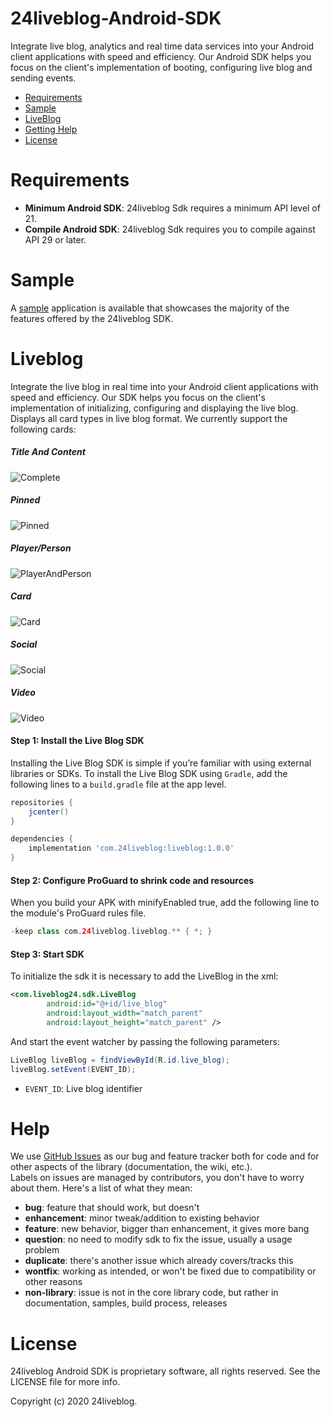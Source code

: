 # 24liveblog-Android-SDK
Integrate live blog, analytics and real time data services into your Android client applications with speed and efficiency. Our Android SDK helps you focus on the client's implementation of booting, configuring live blog and sending events.



- [Requirements](#requirements)
- [Sample](#sample)
- [LiveBlog](#liveblog)
- [Getting Help](#help)
- [License](#license)

<a name="requirements"></a>
# Requirements
 - **Minimum Android SDK**: 24liveblog Sdk requires a minimum API level of 21.
 - **Compile Android SDK**: 24liveblog Sdk requires you to compile against API 29 or later.


<a name="sample"></a>
# Sample
A [sample](sample) application is available that showcases the majority of the features offered by
the 24liveblog SDK.


<a name="liveblog"></a>
# Liveblog

Integrate the live blog in real time into your Android client applications with speed and efficiency.  Our SDK helps you focus on the client's implementation of initializing, configuring and displaying the live blog.
Displays all card types in live blog format. We currently support the following cards:

##### Title And Content
![Complete](showcase/TitleAndDescrption.png)

##### Pinned
![Pinned](showcase/Pinned.png)

##### Player/Person
![PlayerAndPerson](showcase/PlayerAndPerson.png)

##### Card
![Card](showcase/Card.png)

##### Social
![Social](showcase/Social.png)

##### Video
![Video](showcase/Video.png)


#### Step 1: Install the Live Blog SDK

Installing the Live Blog SDK is simple if you’re familiar with using external libraries or SDKs. To install the Live Blog SDK using `Gradle`, add the following lines to a `build.gradle` file at the app level.

```groovy
repositories {
    jcenter()
}

dependencies {
    implementation 'com.24liveblog:liveblog:1.0.0'
}
````

#### Step 2: Configure ProGuard to shrink code and resources
When you build your APK with minifyEnabled true, add the following line to the module's ProGuard rules file.
```gradle
-keep class com.24liveblog.liveblog.** { *; }
```

#### Step 3: Start SDK
To initialize the sdk it is necessary to add the LiveBlog in the xml:

```xml
<com.liveblog24.sdk.LiveBlog 
        android:id="@+id/live_blog"
        android:layout_width="match_parent"
        android:layout_height="match_parent" />
```

And start the event watcher by passing the following parameters:
```Java
LiveBlog liveBlog = findViewById(R.id.live_blog);
liveBlog.setEvent(EVENT_ID);
```

*  `EVENT_ID`: Live blog identifier


<a name="help"></a>
# Help
We use [GitHub Issues][1] as our bug and feature tracker both for code and for other aspects of the library (documentation, the wiki, etc.).  
Labels on issues are managed by contributors, you don't have to worry about them. Here's a list of what they mean:

 * **bug**: feature that should work, but doesn't
 * **enhancement**: minor tweak/addition to existing behavior
 * **feature**: new behavior, bigger than enhancement, it gives more bang
 * **question**: no need to modify sdk to fix the issue, usually a usage problem
 * **duplicate**: there's another issue which already covers/tracks this
 * **wontfix**: working as intended, or won't be fixed due to compatibility or other reasons
 * **non-library**: issue is not in the core library code, but rather in documentation, samples, build process, releases


# License

24liveblog Android SDK is proprietary software, all rights reserved. See the LICENSE file for more info.

Copyright (c) 2020  24liveblog.


[1]: https://github.com/24liveblog/24liveblog-Android-SDK/issues
